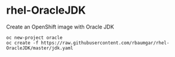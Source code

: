 # rhel-OracleJDK
Create an OpenShift image with Oracle JDK

    oc new-project oracle
    oc create -f https://raw.githubusercontent.com/rbaumgar/rhel-OracleJDK/master/jdk.yaml

